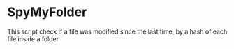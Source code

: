 # SpyMyFolder
This script check if a file was modified since the last time, by a hash of each file inside a folder
